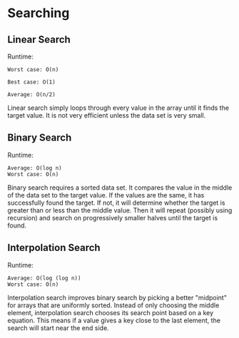 ﻿# Searching

## Linear Search
Runtime:

	Worst case: O(n)

	Best case: O(1)

	Average: O(n/2)

Linear search simply loops through every value in the array until it finds the target value.
It is not very efficient unless the data set is very small.

## Binary Search

Runtime: 
	
	Average: O(log n)
	Worst case: O(n)

Binary search requires a sorted data set.
It compares the value in the middle of the data set to the target value.
If the values are the same, it has successfully found the target.
If not, it will determine whether the target is greater than or less than the middle value. 
Then it will repeat (possibly using recursion) and search on progressively smaller halves until the target is found.

## Interpolation Search

Runtime: 
	
	Average: O(log (log n))
	Worst case: O(n)

Interpolation search improves binary search by picking a better "midpoint" for arrays that are uniformly sorted.
Instead of only choosing the middle element, interpolation search chooses its search point based on a key equation. 
This means if a value gives a key close to the last element, the search will start near the end side.

